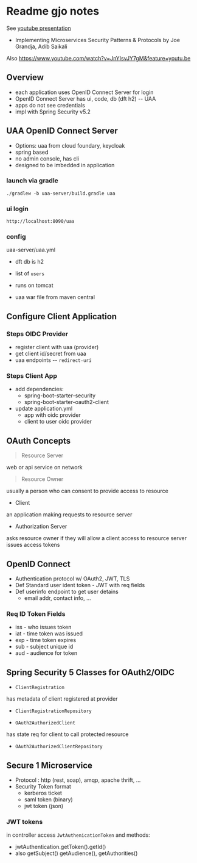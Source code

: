 # Readme gjo notes
See [youtube presentation](https://www.youtube.com/watch?v=nrmQH5SqraA)
* Implementing Microservices Security Patterns & Protocols by Joe Grandja, Adib Saikali

Also https://www.youtube.com/watch?v=JnYIsvJY7gM&feature=youtu.be 

## Overview
* each application uses OpenID Connect Server for login
* OpenID Connect Server has ui, code, db (dft h2) -- UAA
* apps do not see credentials
* impl with Spring Security v5.2

## UAA OpenID Connect Server
* Options: uaa from cloud foundary, keycloak
* spring based
* no admin console, has cli 
* designed to be imbedded in application

### launch via gradle
`./gradlew -b uaa-server/build.gradle uaa`

### ui login
`http://localhost:8090/uaa`

### config
uaa-server/uaa.yml

* dft db is h2
* list of `users`

* runs on tomcat
* uaa war file from maven central

## Configure Client Application
### Steps OIDC Provider
* register client with uaa (provider)
* get client id/secret from uaa
* uaa endpoints -- `redirect-uri` 
### Steps Client App
* add dependencies: 
  - spring-boot-starter-security
  - spring-boot-starter-oauth2-client
* update application.yml
  - app with oidc provider
  - client to user oidc provider
  
  
## OAuth Concepts
> Resource Server 
  
web or api service on network
  
> Resource Owner

usually a person who can consent to provide access to resource

* Client

an application making requests to resource server

* Authorization Server

asks resource owner if they will allow a client access to resource server
issues access tokens 


## OpenID Connect
* Authentication protocol w/ OAuth2, JWT, TLS
* Def Standard user ident token - JWT with req fields
* Def userinfo endpoint to get user detains 
  * email addr, contact info, ...
  
### Req ID Token Fields
* iss - who issues token
* iat - time token was issued
* exp - time token expires
* sub - subject unique id
* aud - audience for token 

## Spring Security 5 Classes for OAuth2/OIDC

* `ClientRegistration`

has metadata of client registered at provider

* `ClientRegistrationRepository`

* `OAuth2AuthorizedClient`

has state req for client to call protected resource

* `OAuth2AuthorizedClientRepository`



## Secure 1 Microservice
* Protocol : http (rest, soap), amqp, apache thrift, ...
* Security Token format
  * kerberos ticket 
  * saml token (binary)
  * jwt token (json)
  
### JWT tokens
in controller access `JwtAuthenicationToken`
and methods: 
* jwtAuthentication.getToken().getId()
* also getSubject() getAudience(), getAuthorities()
